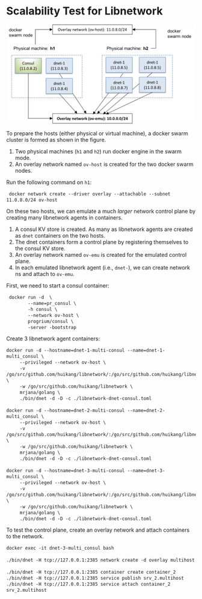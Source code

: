 Scalability Test for Libnetwork
===================

![](/docs/architecture.png?raw=true)

To prepare the hosts (either physical or virtual machine), a docker swarm cluster is formed as shown in the figure.

 1. Two physical machines (`h1` and `h2`) run docker engine in the swarm mode.
 2. An overlay network named `ov-host` is created for the two docker swarm nodes.

Run the following command on `h1`:

     docker network create --driver overlay --attachable --subnet 11.0.8.0/24 ov-host


On these two hosts, we can emulate a much *larger* network control plane by creating many libnetwork agents in containers.

 1. A consul KV store is created. As many as libnetwork agents are created as `dnet` containers on the two hosts.
 2. The dnet containers form a control plane by registering themselves to the consul KV store.
 3. An overlay network named `ov-emu` is created for the emulated control plane.
 4. In each emulated libnetwork agent (i.e., `dnet-`), we can create network ns and attach to `ov-emu`.


First, we need to start a consul container:

```shell
 docker run -d  \
        --name=pr_consul \
        -h consul \
        --network ov-host \
        progrium/consul \
        -server -bootstrap
 ```

 Create 3 libnetwork agent containers:

 ```shell
 docker run -d --hostname=dnet-1-multi-consul --name=dnet-1-multi_consul \
      --privileged --network ov-host \
      -v /go/src/github.com/huikang/libnetwork/:/go/src/github.com/huikang/libnetwork \
      -w /go/src/github.com/huikang/libnetwork \
      mrjana/golang \
      ./bin/dnet -d -D -c ./libnetwork-dnet-consul.toml

 docker run -d --hostname=dnet-2-multi-consul --name=dnet-2-multi_consul \
      --privileged --network ov-host \
      -v /go/src/github.com/huikang/libnetwork/:/go/src/github.com/huikang/libnetwork \
      -w /go/src/github.com/huikang/libnetwork \
      mrjana/golang \
      ./bin/dnet -d -D -c ./libnetwork-dnet-consul.toml

 docker run -d --hostname=dnet-3-multi-consul --name=dnet-3-multi_consul \
      --privileged --network ov-host \
      -v /go/src/github.com/huikang/libnetwork/:/go/src/github.com/huikang/libnetwork \
      -w /go/src/github.com/huikang/libnetwork \
      mrjana/golang \
      ./bin/dnet -d -D -c ./libnetwork-dnet-consul.toml
 ```

To test the control plane, create an overlay network and attach containers to the network.

 ```shell
 docker exec -it dnet-3-multi_consul bash

 ./bin/dnet -H tcp://127.0.0.1:2385 network create -d overlay multihost

 ./bin/dnet -H tcp://127.0.0.1:2385 container create container_2
 ./bin/dnet -H tcp://127.0.0.1:2385 service publish srv_2.multihost
 ./bin/dnet -H tcp://127.0.0.1:2385 service attach container_2 srv_2.multihost
 ```
